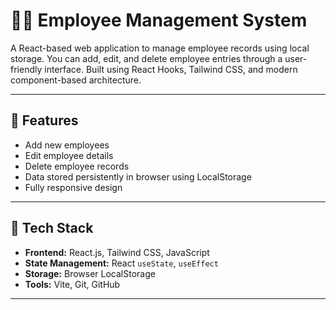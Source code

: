 # 🧑‍💼 Employee Management System

A React-based web application to manage employee records using local storage. You can add, edit, and delete employee entries through a user-friendly interface. Built using React Hooks, Tailwind CSS, and modern component-based architecture.

---

## 🚀 Features

- Add new employees
- Edit employee details
- Delete employee records
- Data stored persistently in browser using LocalStorage
- Fully responsive design

---


## 🔧 Tech Stack

- **Frontend:** React.js, Tailwind CSS, JavaScript
- **State Management:** React `useState`, `useEffect`
- **Storage:** Browser LocalStorage
- **Tools:** Vite, Git, GitHub

---



 
 
 
